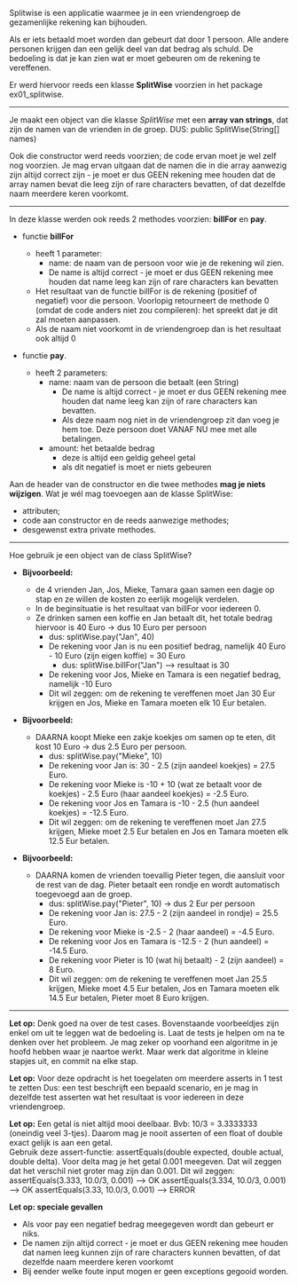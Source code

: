 Splitwise is een applicatie waarmee je in een vriendengroep de gezamenlijke rekening kan bijhouden.

Als er iets betaald moet worden dan gebeurt dat door 1 persoon.
Alle andere personen krijgen dan een gelijk deel van dat bedrag als schuld.
De bedoeling is dat je kan zien wat er moet gebeuren om de rekening te vereffenen.

Er werd hiervoor reeds een klasse **SplitWise** voorzien in het package ex01_splitwise.

---
Je maakt een object van die klasse _SplitWise_ met een **array van strings**, dat zijn de namen van de vrienden in de groep.
DUS:
public SplitWise(String[] names)

Ook die constructor werd reeds voorzien; de code ervan moet je wel zelf nog voorzien.
Je mag ervan uitgaan dat de namen die in die array aanwezig zijn altijd correct zijn - je moet er dus GEEN rekening mee houden dat de array namen bevat die leeg zijn of rare characters bevatten, of dat dezelfde naam meerdere keren voorkomt.

---
In deze klasse werden ook reeds 2 methodes voorzien:  **billFor** en **pay**.

* functie **billFor**
  * heeft 1 parameter:
    * name: de naam van de persoon voor wie je de rekening wil zien.
    * De name is altijd correct - je moet er dus GEEN rekening mee houden dat name leeg kan zijn of rare characters kan bevatten
  * Het resultaat van de functie billFor is de rekening (positief of negatief) voor die persoon. Voorlopig retourneert de methode 0 (omdat de code anders niet zou compileren): het spreekt dat je dit zal moeten aanpassen.
  * Als de naam niet voorkomt in de vriendengroep dan is het resultaat ook altijd 0

* functie **pay**.
  * heeft 2 parameters:
    * name: naam van de persoon die betaalt (een String)
      * De name is altijd correct - je moet er dus GEEN rekening mee houden dat name leeg kan zijn of rare characters kan bevatten.
      * Als deze naam nog niet in de vriendengroep zit dan voeg je hem toe. Deze persoon doet VANAF NU mee met alle betalingen.
    * amount: het betaalde bedrag
      * deze is altijd een geldig geheel getal
      * als dit negatief is moet er niets gebeuren

Aan de header van de constructor en die twee methodes **mag je niets wijzigen**.
Wat je wél mag toevoegen aan de klasse SplitWise:
- attributen;
- code aan constructor en de reeds aanwezige methodes;
- desgewenst extra private methodes.

---
Hoe gebruik je een object van de class SplitWise?
* **Bijvoorbeeld:**
  * de 4 vrienden Jan, Jos, Mieke, Tamara gaan samen een dagje op stap en ze willen de kosten zo eerlijk mogelijk verdelen.
  * In de beginsituatie is het resultaat van billFor voor iedereen 0.
  * Ze drinken samen een koffie en Jan betaalt dit, het totale bedrag hiervoor is 40 Euro -> dus 10 Euro per persoon
    * dus:  splitWise.pay("Jan", 40)
    * De rekening voor Jan is nu een positief bedrag, namelijk 40 Euro - 10 Euro (zijn eigen koffie) = 30 Euro
      * dus: splitWise.billFor("Jan") --> resultaat is 30
    * De rekening voor Jos, Mieke en Tamara is een negatief bedrag, namelijk -10 Euro
    * Dit wil zeggen: om de rekening te vereffenen moet Jan 30 Eur krijgen en Jos, Mieke en Tamara moeten elk 10 Eur
      betalen.

* **Bijvoorbeeld:**
  * DAARNA koopt Mieke een zakje koekjes om samen op te eten, dit kost 10 Euro -> dus 2.5 Euro per persoon.
    * dus: splitWise.pay("Mieke", 10)
    * De rekening voor Jan is: 30 - 2.5 (zijn aandeel koekjes) = 27.5 Euro.
    * De rekening voor Mieke is -10 + 10 (wat ze betaalt voor de koekjes) - 2.5 Euro (haar aandeel koekjes) = -2.5 Euro.
    * De rekening voor Jos en Tamara is -10 - 2.5 (hun aandeel koekjes) = -12.5 Euro.
    * Dit wil zeggen: om de rekening te vereffenen moet Jan 27.5 krijgen, Mieke moet 2.5 Eur betalen en Jos en Tamara
      moeten elk 12.5 Eur betalen.

* **Bijvoorbeeld:**
  * DAARNA komen de vrienden toevallig Pieter tegen, die aansluit voor de rest van de dag. Pieter betaalt een rondje en wordt automatisch toegevoegd aan de groep.
    * dus: splitWise.pay("Pieter", 10) -> dus 2 Eur per persoon
    * De rekening voor Jan is: 27.5 - 2 (zijn aandeel in rondje) = 25.5 Euro.
    * De rekening voor Mieke is -2.5 - 2 (haar aandeel) = -4.5 Euro.
    * De rekening voor Jos en Tamara is -12.5 - 2 (hun aandeel) = -14.5 Euro.
    * De rekening voor Pieter is 10 (wat hij betaalt) - 2 (zijn aandeel) = 8 Euro.
    * Dit wil zeggen: om de rekening te vereffenen moet Jan 25.5 krijgen, Mieke moet 4.5 Eur betalen, Jos en Tamara
      moeten elk 14.5 Eur betalen, Pieter moet 8 Euro krijgen.

---

**Let op:**
Denk goed na over de test cases. Bovenstaande voorbeeldjes zijn enkel om uit te leggen wat de bedoeling is.
Laat de tests je helpen om na te denken over het probleem.
Je mag zeker op voorhand een algoritme in je hoofd hebben waar je naartoe werkt.
Maar werk dat algoritme in kleine stapjes uit, en commit na elke stap.

**Let op:**
Voor deze opdracht is het toegelaten om meerdere asserts in 1 test te zetten
Dus: een test beschrijft een bepaald scenario, en je mag in dezelfde test asserten wat het resultaat is voor iedereen in deze vriendengroep.

**Let op:**
Een getal is niet altijd mooi deelbaar.
Bvb: 10/3 = 3.3333333 (oneindig veel 3-tjes).
Daarom mag je nooit asserten of een float of double exact gelijk is aan een getal.  
Gebruik deze assert-functie: assertEquals(double expected, double actual, double delta).
Voor delta mag je het getal 0.001 meegeven. Dat wil zeggen dat het verschil niet groter mag zijn dan 0.001.
Dit wil zeggen:
assertEquals(3.333, 10.0/3, 0.001) --> OK
assertEquals(3.334, 10.0/3, 0.001) --> OK
assertEquals(3.33, 10.0/3, 0.001) --> ERROR

**Let op: speciale gevallen**
* Als voor pay een negatief bedrag meegegeven wordt dan gebeurt er niks.
* De namen zijn altijd correct - je moet er dus GEEN rekening mee houden dat namen leeg kunnen zijn of rare characters kunnen bevatten, of dat dezelfde naam meerdere keren voorkomt
* Bij eender welke foute input mogen er geen exceptions gegooid worden. 
